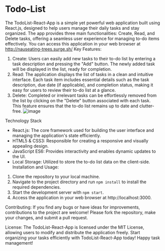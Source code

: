 # Todo-List
The TodoList-React-App is a simple yet powerful web application built using React.js, designed to help users manage their daily tasks and stay organized. The app provides three main functionalities: Create, Read, and Delete tasks, offering a seamless user experience for managing to-do items effectively.
You can access this application in your web browser at http://nauseating-trees.surge.sh/
Key Features:
1. Create: Users can easily add new tasks to their to-do list by entering a task description and pressing the "Add" button. The newly added task will be displayed in the list, ready for completion.
2. Read: The application displays the list of tasks in a clean and intuitive interface. Each task item includes essential details such as the task description, due date (if applicable), and completion status, making it easy for users to review their to-do list at a glance.
3. Delete: Completed or irrelevant tasks can be effortlessly removed from the list by clicking on the "Delete" button associated with each task. This feature ensures that the to-do list remains up to date and clutter-free.
![image](https://github.com/Atanu208/Todo-List/assets/56972986/4799e3b1-4476-49bb-9ef1-bec0be58a893)

Technology Stack
- React.js: The core framework used for building the user interface and managing the application's state efficiently.
- HTML5 & CSS3: Responsible for creating a responsive and visually appealing design.
- JavaScript ES6: Provides interactivity and enables dynamic updates to the UI.
- Local Storage: Utilized to store the to-do list data on the client-side.
Installation and Usage:
1. Clone the repository to your local machine.
2. Navigate to the project directory and run `npm install` to install the required dependencies.
3. Start the development server with `npm start`.
4. Access the application in your web browser at http://localhost:3000.

Contributing:
If you find any bugs or have ideas for improvements, contributions to the project are welcome! Please fork the repository, make your changes, and submit a pull request.

License:
The TodoList-React-App is licensed under the MIT License, allowing users to modify and distribute the application freely.
Start organizing your tasks efficiently with TodoList-React-App today! Happy task management!
